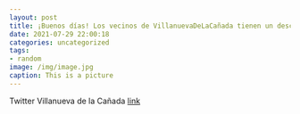 ```yaml
---
layout: post
title: ¡Buenos días! Los vecinos de VillanuevaDeLaCañada tienen un descuento especial este fin de semana en AtlantisAquarium. En este...
date: 2021-07-29 22:00:18
categories: uncategorized
tags:
- random
image: /img/image.jpg
caption: This is a picture
---
```

Twitter Villanueva de la Cañada [link](https://twitter.com/AytoVDLCanada/status/1420659370807922691)
